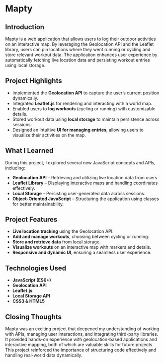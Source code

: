 # Mapty

## Introduction

Mapty is a web application that allows users to log their outdoor activities on an interactive map. By leveraging the Geolocation API and the Leaflet library, users can pin locations where they went running or cycling and store relevant workout data. The application enhances user experience by automatically fetching live location data and persisting workout entries using local storage.

## Project Highlights

- Implemented the **Geolocation API** to capture the user’s current position dynamically.
- Integrated **Leaflet.js** for rendering and interacting with a world map.
- Enabled users to **log workouts** (cycling or running) with customizable details.
- Stored workout data using **local storage** to maintain persistence across sessions.
- Designed an intuitive **UI for managing entries**, allowing users to visualize their activities on the map.

## What I Learned

During this project, I explored several new JavaScript concepts and APIs, including:

- **Geolocation API** – Retrieving and utilizing live location data from users.
- **Leaflet Library** – Displaying interactive maps and handling coordinates effectively.
- **Local Storage** – Persisting user-generated data across sessions.
- **Object-Oriented JavaScript** – Structuring the application using classes for better maintainability.

## Project Features

- **Live location tracking** using the Geolocation API.
- **Add and manage workouts**, choosing between cycling or running.
- **Store and retrieve data** from local storage.
- **Visualize workouts** on an interactive map with markers and details.
- **Responsive and dynamic UI**, ensuring a seamless user experience.

## Technologies Used

- **JavaScript (ES6+)**
- **Geolocation API**
- **Leaflet.js**
- **Local Storage API**
- **CSS3 & HTML5**

## Closing Thoughts

Mapty was an exciting project that deepened my understanding of working with APIs, managing user interactions, and integrating third-party libraries. It provided hands-on experience with geolocation-based applications and interactive mapping, both of which are valuable skills for future projects. This project reinforced the importance of structuring code effectively and handling real-world data dynamically.
